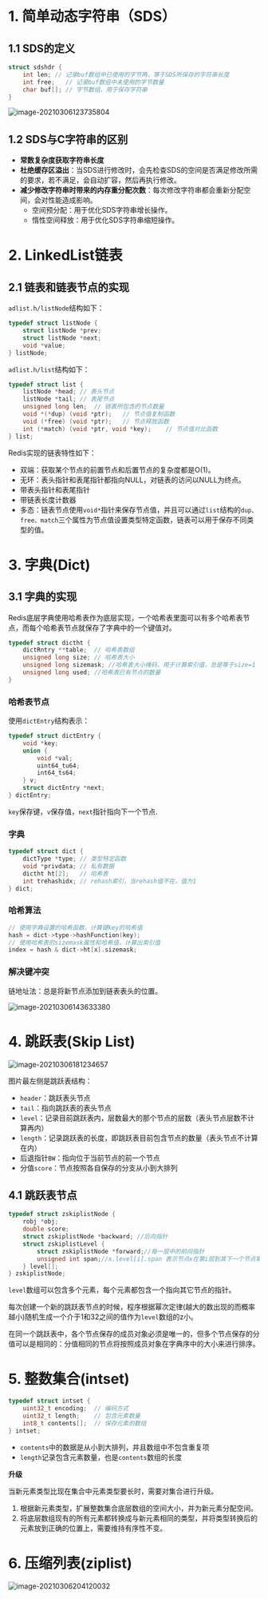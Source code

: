 # 1. 简单动态字符串（SDS）

## 1.1 SDS的定义

```c++
struct sdshdr {
    int len; // 记录buf数组中已使用的字节两，等于SDS所保存的字符串长度
    int free;	// 记录buf数组中未使用的字节数量
    char buf[]; // 字节数组，用于保存字符串
}
```

![image-20210306123735804](./assets/2dnSaYf8ELbZwvJ.png)

## 1.2 SDS与C字符串的区别

- **常数复杂度获取字符串长度**
- **杜绝缓存区溢出**：当SDS进行修改时，会先检查SDS的空间是否满足修改所需的要求，若不满足，会自动扩容，然后再执行修改。
- **减少修改字符串时带来的内存重分配次数**：每次修改字符串都会重新分配空间，会对性能造成影响。
  - 空间预分配：用于优化SDS字符串增长操作。
  - 惰性空间释放：用于优化SDS字符串缩短操作。

# 2. LinkedList链表

## 2.1 链表和链表节点的实现

`adlist.h/listNode`结构如下：

```c
typedef struct listNode {
    struct listNode *prev;
    struct listNode *next;
    void *value;
} listNode;
```

`adlist.h/list`结构如下：

```c
typedef struct list {
    listNode *head;	// 表头节点
    listNode *tail;	// 表尾节点
    unsigned long len;	// 链表所包含的节点数量
    void *(*dup) (void *ptr);	// 节点值复制函数
    void (*free) (void *ptr);	// 节点释放函数
    int (*match) (void *ptr, void *key);	// 节点值对比函数
} list;
```

Redis实现的链表特性如下：

- 双端：获取某个节点的前置节点和后置节点的复杂度都是O(1)。
- 无环：表头指针和表尾指针都指向NULL，对链表的访问以NULL为终点。
- 带表头指针和表尾指针
- 带链表长度计数器
- 多态：链表节点使用`void*`指针来保存节点值，并且可以通过`list`结构的`dup、free、match`三个属性为节点值设置类型特定函数，链表可以用于保存不同类型的值。

# 3. 字典(Dict)

## 3.1 字典的实现

Redis底层字典使用哈希表作为底层实现，一个哈希表里面可以有多个哈希表节点，而每个哈希表节点就保存了字典中的一个键值对。

```c
typedef struct dictht {
    dictRntry **table;	// 哈希表数组
    unsigned long size;	// 哈希表大小
    unsigned long sizemask; //哈希表大小掩码，用于计算索引值，总是等于size=1
    unsigned long used;	//哈希表已有节点的数量
}
```

### 哈希表节点

使用`dictEntry`结构表示：

```c
typedef struct dictEntry {
    void *key;
    union {
        void *val;
        uint64_tu64;
        int64_ts64;
    } v;
    struct dictEntry *next;
} dictEntry;
```

`key`保存键，`v`保存值，`next`指针指向下一个节点.

### 字典

```c
typedef struct dict {
    dictType *type;	// 类型特定函数
    void *privdata;	// 私有数据
    dictht ht[2];	// 哈希表
    int trehashidx; // rehash索引，当rehash值不在，值为1
} dict;
```

### 哈希算法

```c
// 使用字典设置的哈希函数，计算键key的哈希值
hash = dict->type->hashFunction(key);
// 使用哈希表的sizemask属性和哈希值，计算出索引值
index = hash & dict->ht[x].sizemask;
```

### 解决键冲突

链地址法：总是将新节点添加到链表表头的位置。

![image-20210306143633380](./assets/oJ8tYES64POIUGk.png)

# 4. 跳跃表(Skip List)

![image-20210306181234657](./assets/dTis4hCSugZoXyn.png)

图片最左侧是跳跃表结构：

- `header`：跳跃表头节点
- `tail`：指向跳跃表的表头节点
- `level`：记录目前跳跃表内，层数最大的那个节点的层数（表头节点层数不计算再内）
- `length`：记录跳跃表的长度，即跳跃表目前包含节点的数量（表头节点不计算在内）
- 后退指针`BW`：指向位于当前节点的前一个节点
- 分值`score`：节点按照各自保存的分支从小到大排列

## 4.1 跳跃表节点

```c
typedef struct zskiplistNode {
    robj *obj;
    double score;
    struct zskiplistNode *backward; //后向指针
    struct zskiplistLevel {
        struct zskiplistNode *forward;//每一层中的前向指针
        unsigned int span;//x.level[i].span 表示节点x在第i层到其下一个节点需跳过的节点数。注：两个相邻节点span为1
    } level[];
} zskiplistNode;
```

`level`数组可以包含多个元素，每个元素都包含一个指向其它节点的指针。

每次创建一个新的跳跃表节点的时候，程序根据幂次定律(越大的数出现的而概率越小)随机生成一个介于1和32之间的值作为`level`数组的z小。

在同一个跳跃表中，各个节点保存的成员对象必须是唯一的，但多个节点保存的分值可以是相同的：分值相同的节点将按照成员对象在字典序中的大小来进行排序。

# 5. 整数集合(intset)

```c
typedef struct intset {
    uint32_t encoding;	// 编码方式
    uint32_t length;	// 包含元素数量
    int8_t contents[];	// 保存元素的数组
} intset;
```

- `contents`中的数据是从小到大排列，并且数组中不包含重复项
- `length`记录包含元素数量，也是`contents`数组的长度

**升级**

当新元素类型比现在集合中元素类型要长时，需要对集合进行升级。

1. 根据新元素类型，扩展整数集合底层数组的空间大小，并为新元素分配空间。
2. 将底层数组现有的所有元素都转换成与新元素相同的类型，并将类型转换后的元素放到正确的位置上，需要维持有序性不变。

# 6. 压缩列表(ziplist)

![image-20210306204120032](./assets/E1YPyZ5Tjpk8CIH.png)